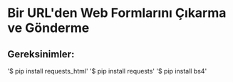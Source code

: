 # Bir URL'den Web Formlarını Çıkarma ve Gönderme
## Gereksinimler: 
'$ pip install requests_html'
'$ pip install requests'
'$ pip install bs4'
